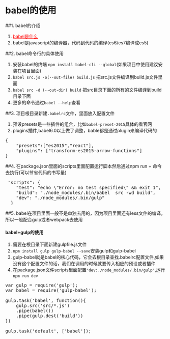 # babel的使用

##1. babel的介绍
1. <a href="http://babeljs.io/" style="color:red">babel是什么</a>
2. babel是javascript的编译器，代码到代码的编译(es6/es7编译成es5)

##2. babel命令行的具体使用
1. 安装babel的终端 `npm install babel-cli --global`(如果项目中使用建议安装在项目里面)
2. `babel src.js -o(--out-file) build.js` 把src.js文件编译到build.js文件里面
3. `babel src -d (--out-dir) build` 把src目录下面的所有的文件编译到build目录下面
4. 更多的命令通过`babel --help`查看

##3. 项目根目录新建`.babelrc`文件，里面放入配置文件
1. 预设presets是一些插件的组合，比如`babel-preset-2015`具体的看官网
2. plugins插件,babel6.0以上做了调整，bable都是通过plugin来编译代码的

<pre>
{
    "presets":["es2015","react"],
    "plugins": ["transform-es2015-arrow-functions"]
}
</pre>
##4. 在package.json里面的scripts里面配置运行脚本然后通过npm run + 命令去执行(可以节省代码的书写量)

<pre>
 "scripts": {
    "test": "echo \"Error: no test specified\" && exit 1",
    "build": "./node_modules/.bin/babel  src -wd build",
    "dev": "./node_modules/.bin/gulp"
  }
</pre>

##5. babel在项目里面一般不是单独去用的，因为项目里面还有less文件的编译，所以一般配合gulp或者webpack去使用
#### babel+gulp的使用
1. 需要在根目录下面新建gulpfile.js文件
2. `npm install gulp gulp-babel --save`安装gulp和gulp-babel
3. gulp-babel就是babel的核心代码，它会去根目录查找.babelrc配置文件,如果没有这个配置文件的话，我们在调用的时候就要传入相应的预设或者插件
4. 在package.json文件scripts里面配置`"dev:./node_modules/.bin/gulp"`,运行`npm run dev`

<pre>
var gulp = require('gulp');
var babel = require('gulp-babel');

gulp.task('babel', function(){
    gulp.src('src/*.js')
    .pipe(babel())
    .pipe(gulp.dest('build'))
})

gulp.task('default', ['babel']);
</pre>


